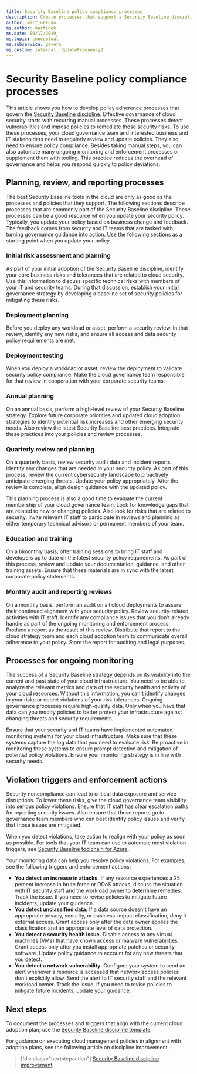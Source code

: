 ```yaml
---
title: Security Baseline policy compliance processes
description: Create processes that support a Security Baseline discipline. Establish procedures and policies for detecting vulnerabilities and remediating security risks.
author: martinekuan
ms.author: martinek
ms.date: 09/17/2019
ms.topic: conceptual
ms.subservice: govern
ms.custom: internal, UpdateFrequency2
---
```


# Security Baseline policy compliance processes

This article shows you how to develop policy adherence processes that govern the [Security Baseline discipline](./index.md). Effective governance of cloud security starts with recurring manual processes. These processes detect vulnerabilities and impose policies to remediate those security risks. To use these processes, your cloud governance team and interested business and IT stakeholders need to regularly review and update policies. They also need to ensure policy compliance. Besides taking manual steps, you can also automate many ongoing monitoring and enforcement processes or supplement them with tooling. This practice reduces the overhead of governance and helps you respond quickly to policy deviations.

## Planning, review, and reporting processes

The best Security Baseline tools in the cloud are only as good as the processes and policies that they support. The following sections describe processes that are commonly part of the Security Baseline discipline. These processes can be a good resource when you update your security policy. Typically, you update your policy based on business change and feedback. The feedback comes from security and IT teams that are tasked with turning governance guidance into action. Use the following sections as a starting point when you update your policy.

### Initial risk assessment and planning

As part of your initial adoption of the Security Baseline discipline, identify your core business risks and tolerances that are related to cloud security. Use this information to discuss specific technical risks with members of your IT and security teams. During that discussion, establish your initial governance strategy by developing a baseline set of security policies for mitigating these risks.

### Deployment planning

Before you deploy any workload or asset, perform a security review. In that review, identify any new risks, and ensure all access and data security policy requirements are met.

### Deployment testing

When you deploy a workload or asset, review the deployment to validate security policy compliance. Make the cloud governance team responsible for that review in cooperation with your corporate security teams.

### Annual planning

On an annual basis, perform a high-level review of your Security Baseline strategy. Explore future corporate priorities and updated cloud adoption strategies to identify potential risk increases and other emerging security needs. Also review the latest Security Baseline best practices. Integrate these practices into your policies and review processes.

### Quarterly review and planning

On a quarterly basis, review security audit data and incident reports. Identify any changes that are needed in your security policy. As part of this process, review the current cybersecurity landscape to proactively anticipate emerging threats. Update your policy appropriately. After the review is complete, align design guidance with the updated policy.

This planning process is also a good time to evaluate the current membership of your cloud governance team. Look for knowledge gaps that are related to new or changing policies. Also look for risks that are related to security. Invite relevant IT staff to participate in reviews and planning as either temporary technical advisors or permanent members of your team.

### Education and training

On a bimonthly basis, offer training sessions to bring IT staff and developers up to date on the latest security policy requirements. As part of this process, review and update your documentation, guidance, and other training assets. Ensure that these materials are in sync with the latest corporate policy statements.

### Monthly audit and reporting reviews

On a monthly basis, perform an audit on all cloud deployments to assure their continued alignment with your security policy. Review security-related activities with IT staff. Identify any compliance issues that you don't already handle as part of the ongoing monitoring and enforcement process. Produce a report as the result of this review. Distribute that report to the cloud strategy team and each cloud adoption team to communicate overall adherence to your policy. Store the report for auditing and legal purposes.

## Processes for ongoing monitoring

The success of a Security Baseline strategy depends on its visibility into the current and past state of your cloud infrastructure. You need to be able to analyze the relevant metrics and data of the security health and activity of your cloud resources. Without this information, you can't identify changes in your risks or detect violations of your risk tolerances. Ongoing governance processes require high-quality data. Only when you have that data can you modify policies to better protect your infrastructure against changing threats and security requirements.

Ensure that your security and IT teams have implemented automated monitoring systems for your cloud infrastructure. Make sure that these systems capture the log data that you need to evaluate risk. Be proactive in monitoring these systems to ensure prompt detection and mitigation of potential policy violations. Ensure your monitoring strategy is in line with security needs.

## Violation triggers and enforcement actions

Security noncompliance can lead to critical data exposure and service disruptions. To lower these risks, give the cloud governance team visibility into serious policy violations. Ensure that IT staff has clear escalation paths for reporting security issues. Also ensure that those reports go to governance team members who can best identify policy issues and verify that those issues are mitigated.

When you detect violations, take action to realign with your policy as soon as possible. For tools that your IT team can use to automate most violation triggers, see [Security Baseline toolchain for Azure](./toolchain.md).

Your monitoring data can help you resolve policy violations. For examples, see the following triggers and enforcement actions:

- **You detect an increase in attacks.** If any resource experiences a 25 percent increase in brute force or DDoS attacks, discuss the situation with IT security staff and the workload owner to determine remedies. Track the issue. If you need to revise policies to mitigate future incidents, update your guidance.
- **You detect unclassified data.** If a data source doesn't have an appropriate privacy, security, or business-impact classification, deny it external access. Grant access only after the data owner applies the classification and an appropriate level of data protection.
- **You detect a security health issue.** Disable access to any virtual machines (VMs) that have known access or malware vulnerabilities. Grant access only after you install appropriate patches or security software. Update policy guidance to account for any new threats that you detect.
- **You detect a network vulnerability.** Configure your system to send an alert whenever a resource is accessed that network access policies don't explicitly allow. Send the alert to IT security staff and the relevant workload owner. Track the issue. If you need to revise policies to mitigate future incidents, update your guidance.

## Next steps

To document the processes and triggers that align with the current cloud adoption plan, use the [Security Baseline discipline template](./template.md).

For guidance on executing cloud management policies in alignment with adoption plans, see the following article on discipline improvement.

> [!div class="nextstepaction"]
> [Security Baseline discipline improvement](./discipline-improvement.md)
